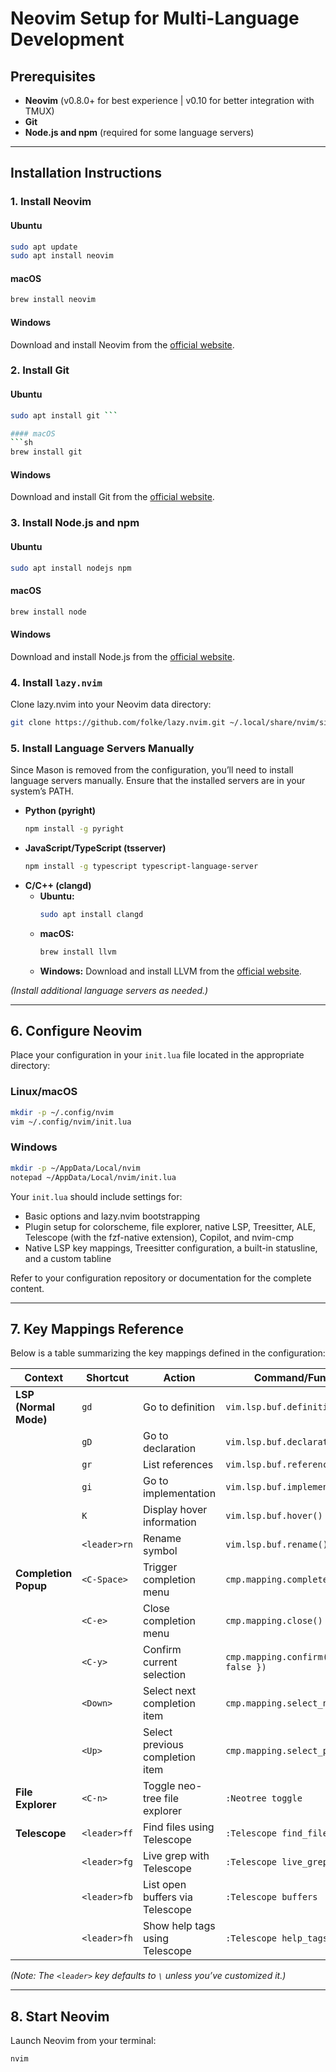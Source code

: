 # Neovim Setup for Multi-Language Development

## Prerequisites

- **Neovim** (v0.8.0+ for best experience | v0.10 for better integration with TMUX)
- **Git**
- **Node.js and npm** (required for some language servers)

---

## Installation Instructions

### 1. Install Neovim

#### Ubuntu
```sh
sudo apt update
sudo apt install neovim
```

#### macOS
```sh
brew install neovim
```

#### Windows
Download and install Neovim from the [official website](https://neovim.io/).

### 2. Install Git

#### Ubuntu
```sh
sudo apt install git ```

#### macOS
```sh
brew install git
```

#### Windows
Download and install Git from the [official website](https://git-scm.com/download/win).

### 3. Install Node.js and npm

#### Ubuntu
```sh
sudo apt install nodejs npm
```

#### macOS
```sh
brew install node
```

#### Windows
Download and install Node.js from the [official website](https://nodejs.org/).

### 4. Install `lazy.nvim`

Clone lazy.nvim into your Neovim data directory:
```sh
git clone https://github.com/folke/lazy.nvim.git ~/.local/share/nvim/site/pack/lazy/start/lazy.nvim
```

### 5. Install Language Servers Manually

Since Mason is removed from the configuration, you’ll need to install language servers manually. Ensure that the installed servers are in your system’s PATH.

- **Python (pyright)**
  ```sh
  npm install -g pyright
  ```
- **JavaScript/TypeScript (tsserver)**
  ```sh
  npm install -g typescript typescript-language-server
  ```
- **C/C++ (clangd)**
  - **Ubuntu:**
    ```sh
    sudo apt install clangd
    ```
  - **macOS:**
    ```sh
    brew install llvm
    ```
  - **Windows:**
    Download and install LLVM from the [official website](https://releases.llvm.org/).

*(Install additional language servers as needed.)*

---

## 6. Configure Neovim

Place your configuration in your `init.lua` file located in the appropriate directory:

### Linux/macOS
```sh
mkdir -p ~/.config/nvim
vim ~/.config/nvim/init.lua
```

### Windows
```sh
mkdir -p ~/AppData/Local/nvim
notepad ~/AppData/Local/nvim/init.lua
```

Your `init.lua` should include settings for:
- Basic options and lazy.nvim bootstrapping
- Plugin setup for colorscheme, file explorer, native LSP, Treesitter, ALE, Telescope (with the fzf-native extension), Copilot, and nvim-cmp
- Native LSP key mappings, Treesitter configuration, a built-in statusline, and a custom tabline

Refer to your configuration repository or documentation for the complete content.

---

## 7. Key Mappings Reference

Below is a table summarizing the key mappings defined in the configuration:

| **Context**           | **Shortcut**         | **Action**                                       | **Command/Function**                          |
|-----------------------|----------------------|--------------------------------------------------|-----------------------------------------------|
| **LSP (Normal Mode)** | `gd`                 | Go to definition                                 | `vim.lsp.buf.definition()`                    |
|                       | `gD`                 | Go to declaration                                | `vim.lsp.buf.declaration()`                   |
|                       | `gr`                 | List references                                  | `vim.lsp.buf.references()`                    |
|                       | `gi`                 | Go to implementation                             | `vim.lsp.buf.implementation()`                |
|                       | `K`                  | Display hover information                        | `vim.lsp.buf.hover()`                         |
|                       | `<leader>rn`         | Rename symbol                                    | `vim.lsp.buf.rename()`                        |
| **Completion Popup**  | `<C-Space>`          | Trigger completion menu                          | `cmp.mapping.complete()`                      |
|                       | `<C-e>`              | Close completion menu                            | `cmp.mapping.close()`                         |
|                       | `<C-y>`              | Confirm current selection                        | `cmp.mapping.confirm({ select = false })`      |
|                       | `<Down>`             | Select next completion item                      | `cmp.mapping.select_next_item()`              |
|                       | `<Up>`               | Select previous completion item                  | `cmp.mapping.select_prev_item()`              |
| **File Explorer**     | `<C-n>`              | Toggle neo-tree file explorer                    | `:Neotree toggle`                             |
| **Telescope**         | `<leader>ff`         | Find files using Telescope                       | `:Telescope find_files`                        |
|                       | `<leader>fg`         | Live grep with Telescope                         | `:Telescope live_grep`                         |
|                       | `<leader>fb`         | List open buffers via Telescope                  | `:Telescope buffers`                           |
|                       | `<leader>fh`         | Show help tags using Telescope                   | `:Telescope help_tags`                         |

*(Note: The `<leader>` key defaults to `\` unless you’ve customized it.)*

---

## 8. Start Neovim

Launch Neovim from your terminal:
```sh
nvim
```
